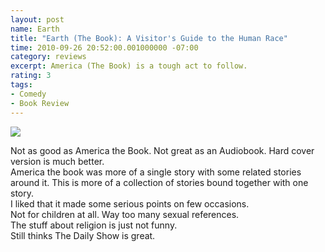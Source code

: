 ```yaml
---
layout: post
name: Earth
title: "Earth (The Book): A Visitor's Guide to the Human Race"
time: 2010-09-26 20:52:00.001000000 -07:00
category: reviews
excerpt: America (The Book) is a tough act to follow.
rating: 3
tags:
- Comedy
- Book Review
---
```

<img class="imageOnRight" src="{{ site.imgFolder_reviews }}{{ page.name }}/EarthCover.png">

<div class="stars" title="{{ page.rating }} Stars" data-percent="{{ page.rating }}"></div>

Not as good as America the Book. Not great as an Audiobook. Hard cover version is much better.  
America the book was more of a single story with some related stories around it. This is more of a collection of stories bound together with one story.  
I liked that it made some serious points on few occasions.  
Not for children at all. Way too many sexual references.  
The stuff about religion is just not funny.  
Still thinks The Daily Show is great.  